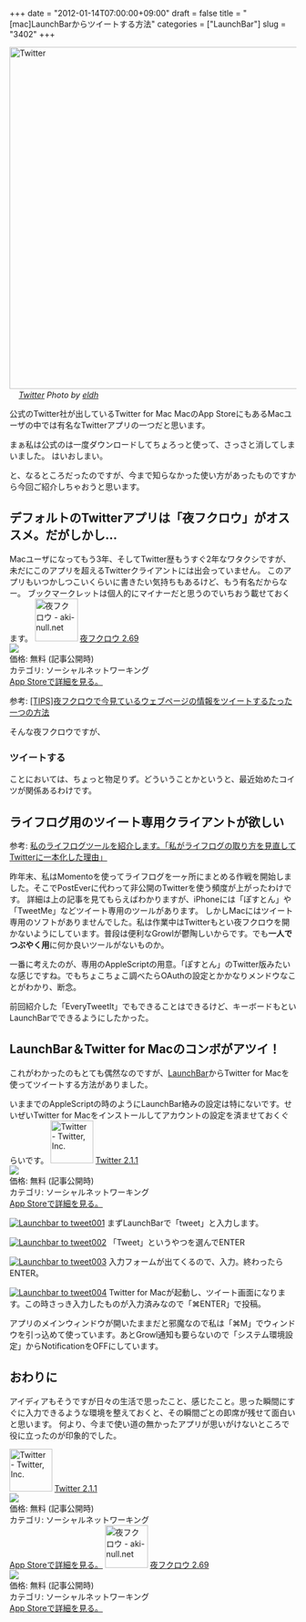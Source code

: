 +++
date = "2012-01-14T07:00:00+09:00"
draft = false
title = "[mac]LaunchBarからツイートする方法"
categories = ["LaunchBar"]
slug = "3402"
+++

<p><a href="http://www.flickr.com/photos/22480788@N08/5858249526/" title="Twitter by eldh, on Flickr" target="_blank"><img class="flickr_photo" src="http://farm6.static.flickr.com/5221/5858249526_2298a25375.jpg"  alt="Twitter" width="600px"/></a><br /><cite class="flickr_photographer"><img src="http://farm4.static.flickr.com/3329/favicons/72157601614001242_7730.png" width="16" /><a href="http://www.flickr.com/photos/22480788@N08/5858249526/">Twitter</a> Photo by <a href="http://www.flickr.com/photos/22480788@N08/">eldh</a></cite></p>
公式のTwitter社が出しているTwitter for Mac
MacのApp StoreにもあるMacユーザの中では有名なTwitterアプリの一つだと思います。

まぁ私は公式のは一度ダウンロードしてちょろっと使って、さっさと消してしまいました。
はいおしまい。

と、なるところだったのですが、今まで知らなかった使い方があったものですから今回ご紹介しちゃおうと思います。<!--more--><h2>デフォルトのTwitterアプリは「夜フクロウ」がオススメ。だがしかし…</h2>
Macユーザになってもう3年、そしてTwitter歴もうすぐ2年なワタクシですが、未だにこのアプリを超えるTwitterクライアントには出会っていません。
このアプリもいつかしつこいくらいに書きたい気持ちもあるけど、もう有名だからなー。
ブックマークレットは個人的にマイナーだと思うのでいちおう載せておくます。
<a href="http://itunes.apple.com/jp/app//id428834068?mt=12&uo=4" target="new"><img class="appstorehelper_appicn" width="75" height="75" src="http://a2.mzstatic.com/us/r1000/074/Purple/e1/57/a9/mzi.kgskldns.512x512-75.png" alt="夜フクロウ - aki-null.net"></a>
<a href="http://itunes.apple.com/jp/app//id428834068?mt=12&uo=4" target="new">夜フクロウ 2.69</a><br>
<a href="http://itunes.apple.com/jp/app//id428834068?mt=12&uo=4" target="itunes_store"><img class="appstorehelper_icn" src="http://ax.phobos.apple.com.edgesuite.net/ja_jp/images/web/linkmaker/badge_macappstore-sm.gif" ></a><br>
価格: 無料 (記事公開時)<br>
カテゴリ: ソーシャルネットワーキング<br>
<a href="http://itunes.apple.com/jp/app//id428834068?mt=12&uo=4" target="new">App Storeで詳細を見る。</a>
<p>参考: <a href="http://knk-n.com/2011/09/07/yorufukurou_webpage_tweet/" target="_blank">[TIPS]夜フクロウで今見ているウェブページの情報をツイートするたった一つの方法</a><a href="http://b.hatena.ne.jp/entry/http://knk-n.com/2011/09/07/yorufukurou_webpage_tweet/" target="_blank"><img src="http://b.hatena.ne.jp/entry/image/http://knk-n.com/2011/09/07/yorufukurou_webpage_tweet/" alt="" /></a></p>

そんな夜フクロウですが、
<h3>ツイートする</h3>
ことにおいては、ちょっと物足りず。どういうことかというと、最近始めたコイツが関係あるわけです。

<h2>ライフログ用のツイート専用クライアントが欲しい</h2>
<p>参考: <a href="http://knk-n.com/2011/12/29/lifelog2twitter/" target="_blank">私のライフログツールを紹介します。「私がライフログの取り方を見直してTwitterに一本化した理由」</a><a href="http://b.hatena.ne.jp/entry/http://knk-n.com/2011/12/29/lifelog2twitter/" target="_blank"><img src="http://b.hatena.ne.jp/entry/image/http://knk-n.com/2011/12/29/lifelog2twitter/" alt="" /></a>
</p>
昨年末、私はMomentoを使ってライフログを一ヶ所にまとめる作戦を開始しました。そこでPostEverに代わって非公開のTwitterを使う頻度が上がったわけです。
詳細は上の記事を見てもらえばわかりますが、iPhoneには「ぽすとん」や「TweetMe」などツイート専用のツールがあります。
しかしMacにはツイート専用のソフトがありませんでした。私は作業中はTwitterもとい夜フクロウを開かないようにしています。普段は便利なGrowlが鬱陶しいからです。でも<strong>一人でつぶやく用</strong>に何か良いツールがないものか。

一番に考えたのが、専用のAppleScriptの用意。「ぽすとん」のTwitter版みたいな感じですね。でもちょこちょこ調べたらOAuthの設定とかかなりメンドウなことがわかり、断念。

前回紹介した「EveryTweetIt」でもできることはできるけど、キーボードもといLaunchBarでできるようにしたかった。

<h2>LaunchBar＆Twitter for Macのコンボがアツイ！</h2>
これがわかったのもとても偶然なのですが、<a href="http://www.obdev.at/products/launchbar/index.html">LaunchBar</a>からTwitter for Macを使ってツイートする方法がありました。

いままでのAppleScriptの時のようにLaunchBar絡みの設定は特にないです。せいぜいTwitter for Macをインストールしてアカウントの設定を済ませておくぐらいです。
<a href="http://itunes.apple.com/jp/app/twitter/id409789998?mt=12&uo=4" target="new"><img class="appstorehelper_appicn" width="75" height="75" src="http://a2.mzstatic.com/us/r1000/054/Purple/46/11/cc/mzi.fzyeykio.512x512-75.png" alt="Twitter - Twitter, Inc."></a>
<a href="http://itunes.apple.com/jp/app/twitter/id409789998?mt=12&uo=4" target="new">Twitter 2.1.1</a><br>
<a href="http://itunes.apple.com/jp/app/twitter/id409789998?mt=12&uo=4" target="itunes_store"><img class="appstorehelper_icn" src="http://ax.phobos.apple.com.edgesuite.net/ja_jp/images/web/linkmaker/badge_macappstore-sm.gif" ></a><br>
価格: 無料 (記事公開時)<br>
カテゴリ: ソーシャルネットワーキング<br>
<a href="http://itunes.apple.com/jp/app/twitter/id409789998?mt=12&uo=4" target="new">App Storeで詳細を見る。</a>


<a href="http://knk-n.com/images/2012/01/launchbar-to-tweet001.png" title="Launchbar to tweet001"><img src="http://knk-n.com/images/2012/01/launchbar-to-tweet001.png" alt="Launchbar to tweet001" title="launchbar-to-tweet001.png" /></a>
まずLaunchBarで「tweet」と入力します。

<a href="http://knk-n.com/images/2012/01/launchbar-to-tweet002.png" title="Launchbar to tweet002"><img src="http://knk-n.com/images/2012/01/launchbar-to-tweet002.png" alt="Launchbar to tweet002" title="launchbar-to-tweet002.png" /></a>
「Tweet」というやつを選んでENTER

<a href="http://knk-n.com/images/2012/01/launchbar-to-tweet003.png" title="Launchbar to tweet003"><img src="http://knk-n.com/images/2012/01/launchbar-to-tweet003.png" alt="Launchbar to tweet003" title="launchbar-to-tweet003.png" /></a>
入力フォームが出てくるので、入力。終わったらENTER。

<a href="http://knk-n.com/images/2012/01/launchbar-to-tweet004.png" title="Launchbar to tweet004"><img src="http://knk-n.com/images/2012/01/launchbar-to-tweet004.png" alt="Launchbar to tweet004" title="launchbar-to-tweet004.png" /></a>
Twitter for Macが起動し、ツイート画面になります。この時さっき入力したものが入力済みなので「⌘ENTER」で投稿。

アプリのメインウィンドウが開いたままだと邪魔なので私は「⌘M」でウィンドウを引っ込めて使っています。あとGrowl通知も要らないので「システム環境設定」からNotificationをOFFにしています。

<h2>おわりに</h2>
アイディアもそうですが日々の生活で思ったこと、感じたこと。思った瞬間にすぐに入力できるような環境を整えておくと、その瞬間ごとの即席が残せて面白いと思います。
何より、今まで使い道の無かったアプリが思いがけないところで役に立ったのが印象的でした。

<a href="http://itunes.apple.com/jp/app/twitter/id409789998?mt=12&uo=4" target="new"><img class="appstorehelper_appicn" width="75" height="75" src="http://a2.mzstatic.com/us/r1000/054/Purple/46/11/cc/mzi.fzyeykio.512x512-75.png" alt="Twitter - Twitter, Inc."></a>
<a href="http://itunes.apple.com/jp/app/twitter/id409789998?mt=12&uo=4" target="new">Twitter 2.1.1</a><br>
<a href="http://itunes.apple.com/jp/app/twitter/id409789998?mt=12&uo=4" target="itunes_store"><img class="appstorehelper_icn" src="http://ax.phobos.apple.com.edgesuite.net/ja_jp/images/web/linkmaker/badge_macappstore-sm.gif" ></a><br>
価格: 無料 (記事公開時)<br>
カテゴリ: ソーシャルネットワーキング<br>
<a href="http://itunes.apple.com/jp/app/twitter/id409789998?mt=12&uo=4" target="new">App Storeで詳細を見る。</a>
<a href="http://itunes.apple.com/jp/app//id428834068?mt=12&uo=4" target="new"><img class="appstorehelper_appicn" width="75" height="75" src="http://a2.mzstatic.com/us/r1000/074/Purple/e1/57/a9/mzi.kgskldns.512x512-75.png" alt="夜フクロウ - aki-null.net"></a>
<a href="http://itunes.apple.com/jp/app//id428834068?mt=12&uo=4" target="new">夜フクロウ 2.69</a><br>
<a href="http://itunes.apple.com/jp/app//id428834068?mt=12&uo=4" target="itunes_store"><img class="appstorehelper_icn" src="http://ax.phobos.apple.com.edgesuite.net/ja_jp/images/web/linkmaker/badge_macappstore-sm.gif" ></a><br>
価格: 無料 (記事公開時)<br>
カテゴリ: ソーシャルネットワーキング<br>
<a href="http://itunes.apple.com/jp/app//id428834068?mt=12&uo=4" target="new">App Storeで詳細を見る。</a>
